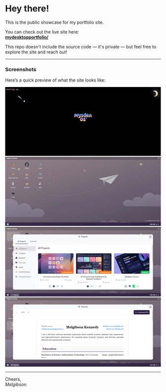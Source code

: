 # Hey there!

This is the public showcase for my portfolio site.

You can check out the live site here:  
**[mydesktopportfolio/](https://mydesktopportfolio.netlify.app/)**

This repo doesn't include the source code — it's private — but feel free to explore the site and reach out!

---

### Screenshots

Here’s a quick preview of what the site looks like:

![Screenshot 1](assets/screenshot1.PNG)
![Screenshot 2](assets/screenshot2.PNG)
![Screenshot 3](assets/screenshot3.PNG)
![Screenshot 4](assets/screenshot4.PNG)

---

Cheers,  
*Melgibson*
